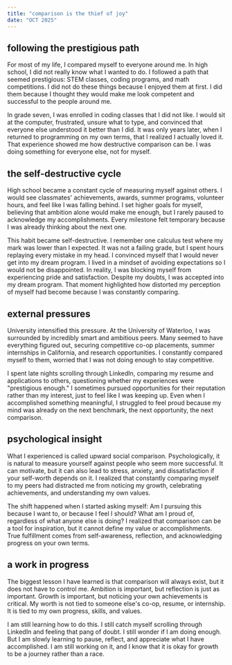 ```yaml
---
title: "comparison is the thief of joy"
date: "OCT 2025"
---
```


## following the prestigious path

For most of my life, I compared myself to everyone around me. In high school, I did not really know what I wanted to do. I followed a path that seemed prestigious: STEM classes, coding programs, and math competitions. I did not do these things because I enjoyed them at first. I did them because I thought they would make me look competent and successful to the people around me.

In grade seven, I was enrolled in coding classes that I did not like. I would sit at the computer, frustrated, unsure what to type, and convinced that everyone else understood it better than I did. It was only years later, when I returned to programming on my own terms, that I realized I actually loved it. That experience showed me how destructive comparison can be. I was doing something for everyone else, not for myself.

## the self-destructive cycle

High school became a constant cycle of measuring myself against others. I would see classmates' achievements, awards, summer programs, volunteer hours, and feel like I was falling behind. I set higher goals for myself, believing that ambition alone would make me enough, but I rarely paused to acknowledge my accomplishments. Every milestone felt temporary because I was already thinking about the next one.

This habit became self-destructive. I remember one calculus test where my mark was lower than I expected. It was not a failing grade, but I spent hours replaying every mistake in my head. I convinced myself that I would never get into my dream program. I lived in a mindset of avoiding expectations so I would not be disappointed. In reality, I was blocking myself from experiencing pride and satisfaction. Despite my doubts, I was accepted into my dream program. That moment highlighted how distorted my perception of myself had become because I was constantly comparing.

## external pressures

University intensified this pressure. At the University of Waterloo, I was surrounded by incredibly smart and ambitious peers. Many seemed to have everything figured out, securing competitive co-op placements, summer internships in California, and research opportunities. I constantly compared myself to them, worried that I was not doing enough to stay competitive.

I spent late nights scrolling through LinkedIn, comparing my resume and applications to others, questioning whether my experiences were "prestigious enough." I sometimes pursued opportunities for their reputation rather than my interest, just to feel like I was keeping up. Even when I accomplished something meaningful, I struggled to feel proud because my mind was already on the next benchmark, the next opportunity, the next comparison.

## psychological insight

What I experienced is called upward social comparison. Psychologically, it is natural to measure yourself against people who seem more successful. It can motivate, but it can also lead to stress, anxiety, and dissatisfaction if your self-worth depends on it. I realized that constantly comparing myself to my peers had distracted me from noticing my growth, celebrating achievements, and understanding my own values.

The shift happened when I started asking myself: Am I pursuing this because I want to, or because I feel I should? What am I proud of, regardless of what anyone else is doing? I realized that comparison can be a tool for inspiration, but it cannot define my value or accomplishments. True fulfillment comes from self-awareness, reflection, and acknowledging progress on your own terms.

## a work in progress

The biggest lesson I have learned is that comparison will always exist, but it does not have to control me. Ambition is important, but reflection is just as important. Growth is important, but noticing your own achievements is critical. My worth is not tied to someone else's co-op, resume, or internship. It is tied to my own progress, skills, and values.

I am still learning how to do this. I still catch myself scrolling through LinkedIn and feeling that pang of doubt. I still wonder if I am doing enough. But I am slowly learning to pause, reflect, and appreciate what I have accomplished. I am still working on it, and I know that it is okay for growth to be a journey rather than a race.
